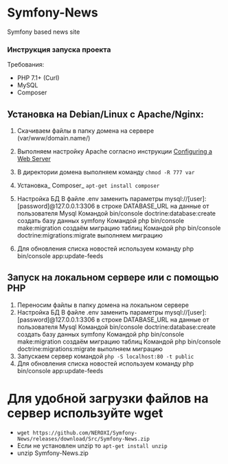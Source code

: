 # Symfony-News
Symfony based news site
### Инструкция запуска проекта

Требования:
* PHP 7.1+ (Curl)
* MySQL
* Composer

## Установка на Debian/Linux с Apache/Nginx:
1. Скачиваем файлы в папку домена на сервере (var/www/domain.name/)
2. Выполняем настройку Apache согласно инструкции [Configuring a Web Server](https://symfony.com/doc/current/setup/web_server_configuration.html)
3. В директории домена выполняем команду `chmod -R 777 var`
4. Установка_ Composer_ `apt-get install composer`
5. Настройка БД
   В файле .env заменить параметры mysql://[user]:[password]@127.0.0.1:3306 в строке DATABASE_URL на данные от пользователя Mysql
   Командой bin/console doctrine:database:create создать базу данных symfony
   Командой php bin/console make:migration создаём миграцию таблиц 
   Командой php bin/console doctrine:migrations:migrate выполняем миграцию

6. Для обновления списка новостей используем команду php bin/console app:update-feeds

## Запуск на локальном сервере или с помощью PHP
1. Переносим файлы в папку домена на локальном сервере
2. Настройка БД
   В файле .env заменить параметры mysql://[user]:[password]@127.0.0.1:3306 в строке DATABASE_URL на данные от пользователя Mysql
   Командой bin/console doctrine:database:create создать базу данных symfony
   Командой php bin/console make:migration создаём миграцию таблиц 
   Командой php bin/console doctrine:migrations:migrate выполняем миграцию
3. Запускаем сервер командой `php -S localhost:80 -t public`
4. Для обновления списка новостей используем команду php bin/console app:update-feeds

# Для удобной загрузки файлов на сервер используйте wget
* `wget https://github.com/NEROXI/Symfony-News/releases/download/Src/Symfony-News.zip`
* Если не установлен unzip то `apt-get install unzip`
* unzip Symfony-News.zip  











